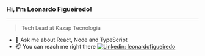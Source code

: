 ### Hi, I'm Leonardo Figueiredo!
---
> Tech Lead at Kazap Tecnologia

- 💬 Ask me about React, Node  and TypeScript
- 📫 You can reach me right there [![Linkedin: leonardofigueiredo](https://img.shields.io/badge/-leonardofigueiredo-blue?style=flat-square&logo=Linkedin&logoColor=white&link=https://www.linkedin.com/in/leonardo-rodrigues-figueiredo/)](https://www.linkedin.com/in/leonardo-rodrigues-figueiredo/)
